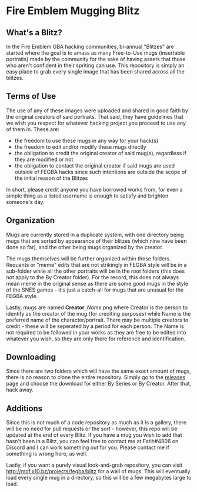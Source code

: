 # Fire Emblem Mugging Blitz

## What's a Blitz?

In the Fire Emblem GBA hacking communities, bi-annual "Blitzes" are started where the goal is to amass as many Free-to-Use mugs (insertable portraits) made by the community for the sake of having assets that those who aren't confident in their spriting can use. This repository is simply an easy place to grab every single image that has been shared across all the blitzes.

## Terms of Use

The use of any of these images were uploaded and shared in good faith by the original creators of said portraits. That said, they have guidelines that we wish you respect for whatever hacking project you proceed to use any of them in. These are:

 * the freedom to use these mugs in any way for your hack(s)
 * the freedom to edit and/or modify these mugs directly
 * the obligation to credit the original creator of said mug(s), regardless if they are modified or not
 * the obligation to contact the original creator if said mugs are used outside of FEGBA hacks since such intentions are outside the scope of the initial reason of the Blitzes
 
In short, please credit anyone you have borrowed works from, for even a simple thing as a listed username is enough to satisfy and brighten someone's day.

## Organization

Mugs are currently stored in a duplicate system, with one directory being mugs that are sorted by appearance of their blitzes (which nine have been done so far), and the other being mugs organized by the creator.

The mugs themselves will be further organized within these folders. Requants or "meme" edits that are not strikingly in FEGBA style will be in a sub-folder while all the other portraits will be in the root folders (this does not apply to the By Creator folder). For the record, this does not always mean meme in the original sense as there are some good mugs in the style of the SNES games - it's just a catch-all for mugs that are unusual for the FEGBA style.

Lastly, mugs are named **Creator**`_`*Name*.png where Creator is the person to identify as the creator of the mug (for crediting purposes) while Name is the preferred name of the character/portrait. There may be multiple creators to credit - these will be seperated by a period for each person. The Name is not required to be followed in your works as they are free to be edited into whatever you wish, so they are only there for reference and identification.

## Downloading

Since there are two folders which will have the same exact amount of mugs, there is no reason to clone the entire repository. Simply go to the [releases](https://github.com/Fatih120/FEmuggingblitz/releases/) page and choose the download for either By Series or By Creator. After that, hack away.

## Additions

Since this is not much of a code repository as much as it is a gallery, there will be no need for pull requests or the sort - however, this repo will be updated at the end of every Blitz. If you have a mug you wish to add that hasn't been in a Blitz, you can feel free to contact me at Fatih#4806 on Discord and I can work something out for you. Please contact me if something is wrong here, as well.

Lastly, if you want a purely visual look-and-grab repository, you can visit http://mof.x10.bz/projects/fegba/blitz for a wall of mugs. This will eventually load every single mug in a directory, so this will be a few megabytes large to load.
